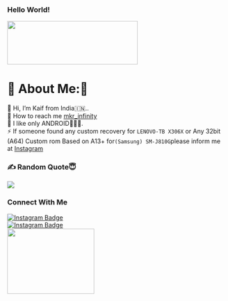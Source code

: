 ### Hello World!

<img src='https://github.com/user-attachments/assets/428f0aa7-2757-4ca2-b8d5-23958a072a42' style="height: 100px; width: 300px;"/>


# 💫 About Me:🥲
🔭  Hi, I’m Kaif from India🇮🇳..<br>🤝 How to reach me  [mkr_infinity](https://www.instagram.com/mkr_infinity)
<br>🌱 I like only ANDROID🥰🥰🥰.<br>⚡ If someone found any custom recovery for ```LENOVO-TB X306X``` or Any 32bit (A64) Custom rom Based on A13+ for```(Samsung) SM-J810G```please inform me at [Instagram](https://www.instagram.com/mkr_infinity/)


### ✍️ Random Quote😇
![](https://quotes-github-readme.vercel.app/api?type=horizontal&theme=radical)

### Connect With Me
<div id="badges">
  <a href="https://www.instagram.com/mkr_infinity/">
    <img src="https://img.shields.io/badge/Instagram-red?style=for-the-badge&logo=Instagram&logoColor=blue" alt="Instagram Badge"/>
  </a>  
</div>

<div id="badges">
  <a href="https://t.me/mkr_infinity">
    <img src="https://img.shields.io/badge/Telegram-red?style=for-the-badge&logo=telegram&logoColor=blue" alt="Instagram Badge"/>
  </a>  
</div>


<img src='https://github.com/user-attachments/assets/9d66a38f-9c7b-4705-9d82-504cbfd7f202' style="height: 150px; width: 200px;"/>
